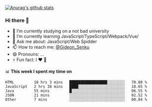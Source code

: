 [![Anurag's github stats](https://github-readme-stats.vercel.app/api?username=gideonsenku)](https://github.com/anuraghazra/github-readme-stats)
### Hi there 👋
- 🔭 I’m currently studying on a not bad university 
- 🌱 I’m currently learning JavaScript/TypeScript/Webpack/Vue/
- 💬 Ask me about: JavaScript/Web Spidder 
- 📫 How to reach me: [@Gideon_Senku](https://t.me/Gideon_Senku)
- 😄 Pronouns: ...
- ⚡ Fun fact: I ❤️ 🎵

📊 **This week I spent my time on**
<!--START_SECTION:waka-->
```text
HTML         10 hrs 3 mins   █████████████████░░░░░░░░   70.80 % 
JavaScript   2 hrs 38 mins   ████░░░░░░░░░░░░░░░░░░░░░   18.65 % 
Java         55 mins         █░░░░░░░░░░░░░░░░░░░░░░░░   06.55 % 
JSON         21 mins         ░░░░░░░░░░░░░░░░░░░░░░░░░   02.52 % 
Other        7 mins          ░░░░░░░░░░░░░░░░░░░░░░░░░   00.84 %
```
<!--END_SECTION:waka-->

<!--
**GideonSenku/GideonSenku** is a ✨ _special_ ✨ repository because its `README.md` (this file) appears on your GitHub profile.

Here are some ideas to get you started:

- 🔭 I’m currently working on ...
- 🌱 I’m currently learning ...
- 👯 I’m looking to collaborate on ...
- 🤔 I’m looking for help with ...
- 💬 Ask me about ...
- 📫 How to reach me: ...
- 😄 Pronouns: ...
- ⚡ Fun fact: ...
-->
